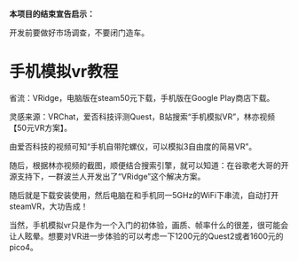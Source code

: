 **本项目的结束宣告启示：**

开发前要做好市场调查，不要闭门造车。

# 手机模拟vr教程

省流：VRidge，电脑版在steam50元下载，手机版在Google Play商店下载。



灵感来源：VRChat，爱否科技评测Quest，B站搜索“手机模拟VR”，林亦视频【50元VR方案】。



由爱否科技的视频可知“手机自带陀螺仪，可以模拟3自由度的简易VR”。



随后，根据林亦视频的截图，顺便结合搜索引擎，就可以知道：在谷歌老大哥的开源支持下，一群波兰人开发出了“VRidge”这个解决方案。



随后就是下载安装使用，然后电脑在和手机同一5GHz的WiFi下串流，自动打开steamVR，大功告成！



当然，手机模拟vr只是作为一个入门的初体验，画质、帧率什么的很差，很可能会让人眩晕。想要对VR进一步体验的可以考虑一下1200元的Quest2或者1600元的pico4。
